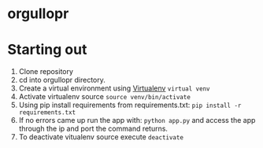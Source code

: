 orgullopr
=========

# Starting out
1. Clone repository 
2. cd into orgullopr directory.
3. Create a virtual environment using [Virtualenv](http://www.virtualenv.org/en/latest/virtualenv.html) ```virtual venv```
4. Activate virtualenv source ```source venv/bin/activate```
5. Using pip install requirements from requirements.txt: ```pip install -r requirements.txt```
6. If no errors came up run the app with: ```python app.py``` and access the app through the ip and port the command returns.
7. To deactivate vitualenv source execute ```deactivate```